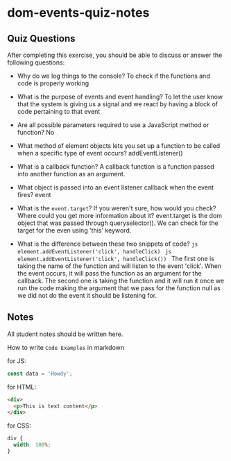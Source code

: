 # dom-events-quiz-notes

## Quiz Questions

After completing this exercise, you should be able to discuss or answer the following questions:

- Why do we log things to the console?
  To check if the functions and code is properly working

- What is the purpose of events and event handling?
  To let the user know that the system is giving us a signal and we react by having a block of code pertaining to that event

- Are all possible parameters required to use a JavaScript method or function?
  No

- What method of element objects lets you set up a function to be called when a specific type of event occurs?
  addEventListener()

- What is a callback function?
  A callback function is a function passed into another function as an argument.

- What object is passed into an event listener callback when the event fires?
  event

- What is the `event.target`? If you weren't sure, how would you check? Where could you get more information about it?
  event.target is the dom object that was passed through queryselector(). We can check for the target for the even using 'this' keyword.

- What is the difference between these two snippets of code?
  `js
    element.addEventListener('click', handleClick)
    `
  `js
    element.addEventListener('click', handleClick())
    `
  The first one is taking the name of the function and will listen to the event 'click'. When the event occurs, it will pass the function as an argument for the callback.
  The second one is taking the function and it will run it once we run the code making the argument that we pass for the function null as we did not do the event it should be listening for.

## Notes

All student notes should be written here.

How to write `Code Examples` in markdown

for JS:

```javascript
const data = 'Howdy';
```

for HTML:

```html
<div>
  <p>This is text content</p>
</div>
```

for CSS:

```css
div {
  width: 100%;
}
```
